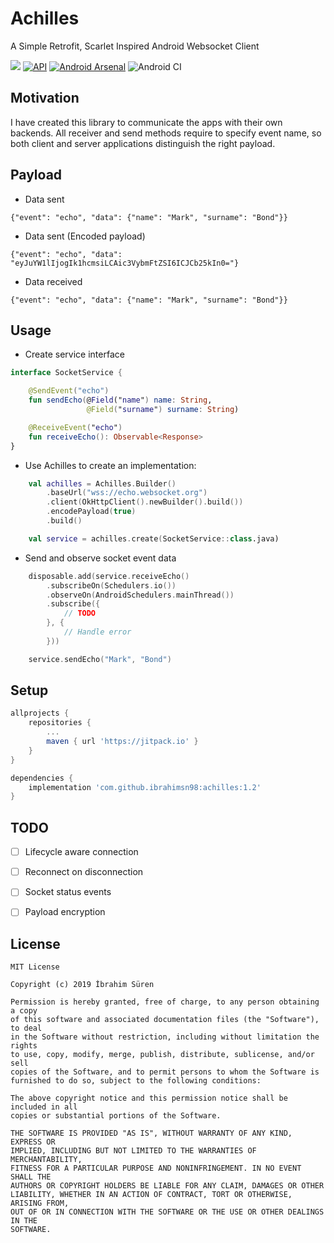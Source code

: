 # Achilles

A Simple Retrofit, Scarlet Inspired Android Websocket Client

[![](https://jitpack.io/v/ibrahimsn98/achilles.svg)](https://jitpack.io/#ibrahimsn98/achilles)
[![API](https://img.shields.io/badge/API-22%2B-brightgreen.svg?style=flat)](https://android-arsenal.com/api?level=22)
[![Android Arsenal](https://img.shields.io/badge/Android%20Arsenal-Achilles-brightgreen.svg?style=flat)](https://android-arsenal.com/details/1/8054)
![Android CI](https://github.com/ibrahimsn98/achilles/workflows/Android%20CI/badge.svg?branch=master&event=push)

## Motivation
I have created this library to communicate the apps with their own backends. All receiver and send methods require to specify event name, so both client and server applications distinguish the right payload.


## Payload
-   Data sent
```
{"event": "echo", "data": {"name": "Mark", "surname": "Bond"}}
```
-   Data sent (Encoded payload)
```
{"event": "echo", "data": "eyJuYW1lIjogIk1hcmsiLCAic3VybmFtZSI6ICJCb25kIn0="}
```
-   Data received
```
{"event": "echo", "data": {"name": "Mark", "surname": "Bond"}}
```


## Usage
-   Create service interface
```kotlin
interface SocketService {

    @SendEvent("echo")
    fun sendEcho(@Field("name") name: String,
                 @Field("surname") surname: String)

    @ReceiveEvent("echo")
    fun receiveEcho(): Observable<Response>
}
```

-   Use Achilles to create an implementation:
```kotlin
    val achilles = Achilles.Builder()
        .baseUrl("wss://echo.websocket.org")
        .client(OkHttpClient().newBuilder().build())
        .encodePayload(true)
        .build()

    val service = achilles.create(SocketService::class.java)
```

-   Send and observe socket event data
```kotlin
    disposable.add(service.receiveEcho()
        .subscribeOn(Schedulers.io())
        .observeOn(AndroidSchedulers.mainThread())
        .subscribe({
            // TODO
        }, {
            // Handle error
        }))

    service.sendEcho("Mark", "Bond")
```


## Setup
```gradle
allprojects {
	repositories {
		...
		maven { url 'https://jitpack.io' }
	}
}

dependencies {
    implementation 'com.github.ibrahimsn98:achilles:1.2'
}
```


## TODO
- [ ] Lifecycle aware connection
- [ ] Reconnect on disconnection
- [ ] Socket status events
- [ ] Payload encryption


## License
```
MIT License

Copyright (c) 2019 İbrahim Süren

Permission is hereby granted, free of charge, to any person obtaining a copy
of this software and associated documentation files (the "Software"), to deal
in the Software without restriction, including without limitation the rights
to use, copy, modify, merge, publish, distribute, sublicense, and/or sell
copies of the Software, and to permit persons to whom the Software is
furnished to do so, subject to the following conditions:

The above copyright notice and this permission notice shall be included in all
copies or substantial portions of the Software.

THE SOFTWARE IS PROVIDED "AS IS", WITHOUT WARRANTY OF ANY KIND, EXPRESS OR
IMPLIED, INCLUDING BUT NOT LIMITED TO THE WARRANTIES OF MERCHANTABILITY,
FITNESS FOR A PARTICULAR PURPOSE AND NONINFRINGEMENT. IN NO EVENT SHALL THE
AUTHORS OR COPYRIGHT HOLDERS BE LIABLE FOR ANY CLAIM, DAMAGES OR OTHER
LIABILITY, WHETHER IN AN ACTION OF CONTRACT, TORT OR OTHERWISE, ARISING FROM,
OUT OF OR IN CONNECTION WITH THE SOFTWARE OR THE USE OR OTHER DEALINGS IN THE
SOFTWARE.
```